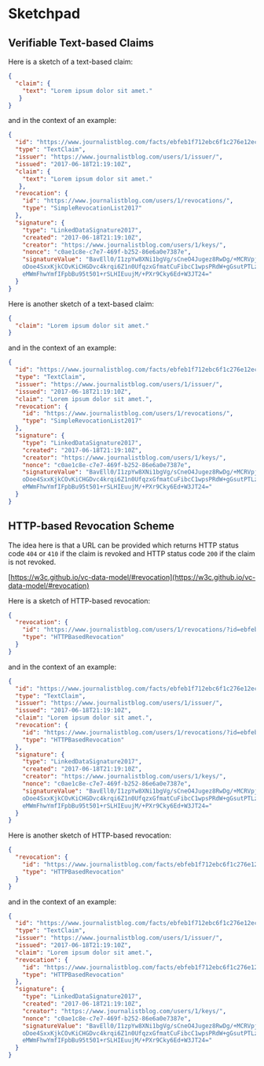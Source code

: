 # Sketchpad

## Verifiable Text-based Claims
Here is a sketch of a text-based claim:
```json
{
  "claim": {
    "text": "Lorem ipsum dolor sit amet."
   }
}
```
and in the context of an example:
```json
{
  "id": "https://www.journalistblog.com/facts/ebfeb1f712ebc6f1c276e12ec21",
  "type": "TextClaim",
  "issuer": "https://www.journalistblog.com/users/1/issuer/",
  "issued": "2017-06-18T21:19:10Z",
  "claim": {
    "text": "Lorem ipsum dolor sit amet."
   },
  "revocation": {
    "id": "https://www.journalistblog.com/users/1/revocations/",
    "type": "SimpleRevocationList2017"
  },
  "signature": {
    "type": "LinkedDataSignature2017",
    "created": "2017-06-18T21:19:10Z",
    "creator": "https://www.journalistblog.com/users/1/keys/",
    "nonce": "c0ae1c8e-c7e7-469f-b252-86e6a0e7387e",
    "signatureValue": "BavEll0/I1zpYw8XNi1bgVg/sCneO4Jugez8RwDg/+MCRVpjOb
    oDoe4SxxKjkCOvKiCHGDvc4krqi6Z1n0UfqzxGfmatCuFibcC1wpsPRdW+gGsutPTLzvu
    eMWmFhwYmfIFpbBu95t501+rSLHIEuujM/+PXr9Cky6Ed+W3JT24="
  }
}
```
Here is another sketch of a text-based claim:
```json
{
  "claim": "Lorem ipsum dolor sit amet."
}
```
and in the context of an example:
```json
{
  "id": "https://www.journalistblog.com/facts/ebfeb1f712ebc6f1c276e12ec21",
  "type": "TextClaim",
  "issuer": "https://www.journalistblog.com/users/1/issuer/",
  "issued": "2017-06-18T21:19:10Z",
  "claim": "Lorem ipsum dolor sit amet.",
  "revocation": {
    "id": "https://www.journalistblog.com/users/1/revocations/",
    "type": "SimpleRevocationList2017"
  },
  "signature": {
    "type": "LinkedDataSignature2017",
    "created": "2017-06-18T21:19:10Z",
    "creator": "https://www.journalistblog.com/users/1/keys/",
    "nonce": "c0ae1c8e-c7e7-469f-b252-86e6a0e7387e",
    "signatureValue": "BavEll0/I1zpYw8XNi1bgVg/sCneO4Jugez8RwDg/+MCRVpjOb
    oDoe4SxxKjkCOvKiCHGDvc4krqi6Z1n0UfqzxGfmatCuFibcC1wpsPRdW+gGsutPTLzvu
    eMWmFhwYmfIFpbBu95t501+rSLHIEuujM/+PXr9Cky6Ed+W3JT24="
  }
}
```

## HTTP-based Revocation Scheme
The idea here is that a URL can be provided which returns HTTP status code `404` or `410` if the claim is revoked and HTTP status code `200` if the claim is not revoked.

[https://w3c.github.io/vc-data-model/#revocation](https://w3c.github.io/vc-data-model/#revocation)

Here is a sketch of HTTP-based revocation:
```json
{
  "revocation": {
    "id": "https://www.journalistblog.com/users/1/revocations/?id=ebfeb1f712ebc6f1c276e12ec21",
    "type": "HTTPBasedRevocation"
  }
}
```
and in the context of an example:
```json
{
  "id": "https://www.journalistblog.com/facts/ebfeb1f712ebc6f1c276e12ec21",
  "type": "TextClaim",
  "issuer": "https://www.journalistblog.com/users/1/issuer/",
  "issued": "2017-06-18T21:19:10Z",
  "claim": "Lorem ipsum dolor sit amet.",
  "revocation": {
    "id": "https://www.journalistblog.com/users/1/revocations/?id=ebfeb1f712ebc6f1c276e12ec21",
    "type": "HTTPBasedRevocation"
  },
  "signature": {
    "type": "LinkedDataSignature2017",
    "created": "2017-06-18T21:19:10Z",
    "creator": "https://www.journalistblog.com/users/1/keys/",
    "nonce": "c0ae1c8e-c7e7-469f-b252-86e6a0e7387e",
    "signatureValue": "BavEll0/I1zpYw8XNi1bgVg/sCneO4Jugez8RwDg/+MCRVpjOb
    oDoe4SxxKjkCOvKiCHGDvc4krqi6Z1n0UfqzxGfmatCuFibcC1wpsPRdW+gGsutPTLzvu
    eMWmFhwYmfIFpbBu95t501+rSLHIEuujM/+PXr9Cky6Ed+W3JT24="
  }
}
```
Here is another sketch of HTTP-based revocation:
```json
{
  "revocation": {
    "id": "https://www.journalistblog.com/facts/ebfeb1f712ebc6f1c276e12ec21",
    "type": "HTTPBasedRevocation"
  }
}
```
and in the context of an example:
```json
{
  "id": "https://www.journalistblog.com/facts/ebfeb1f712ebc6f1c276e12ec21",
  "type": "TextClaim",
  "issuer": "https://www.journalistblog.com/users/1/issuer/",
  "issued": "2017-06-18T21:19:10Z",
  "claim": "Lorem ipsum dolor sit amet.",
  "revocation": {
    "id": "https://www.journalistblog.com/facts/ebfeb1f712ebc6f1c276e12ec21",
    "type": "HTTPBasedRevocation"
  },
  "signature": {
    "type": "LinkedDataSignature2017",
    "created": "2017-06-18T21:19:10Z",
    "creator": "https://www.journalistblog.com/users/1/keys/",
    "nonce": "c0ae1c8e-c7e7-469f-b252-86e6a0e7387e",
    "signatureValue": "BavEll0/I1zpYw8XNi1bgVg/sCneO4Jugez8RwDg/+MCRVpjOb
    oDoe4SxxKjkCOvKiCHGDvc4krqi6Z1n0UfqzxGfmatCuFibcC1wpsPRdW+gGsutPTLzvu
    eMWmFhwYmfIFpbBu95t501+rSLHIEuujM/+PXr9Cky6Ed+W3JT24="
  }
}
```
